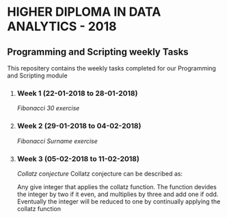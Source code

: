 # HIGHER DIPLOMA IN DATA ANALYTICS - 2018

## **Programming and Scripting weekly Tasks**

This repositery contains the weekly tasks completed for our Programming and Scripting module

1. ### Week 1 (22-01-2018 to 28-01-2018)

   *Fibonacci 30 exercise*

1. ### Week 2 (29-01-2018 to 04-02-2018)

   *Fibonacci Surname exercise*
   
1. ### Week 3 (05-02-2018 to 11-02-2018)
   
   *Collatz conjecture*
   Collatz conjecture can be described as: 
   
   Any give integer that applies the collatz function. The function devides the integer by two if it even, and multiplies by three and add one if odd. Eventually the integer will be reduced to one by continually applying the collatz function
